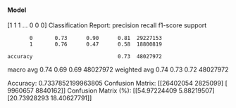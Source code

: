 #### Model
[1 1 1 ... 0 0 0]
Classification Report:
              precision    recall  f1-score   support

           0       0.73      0.90      0.81  29227153
           1       0.76      0.47      0.58  18800819

    accuracy                           0.73  48027972
   macro avg       0.74      0.69      0.69  48027972
weighted avg       0.74      0.73      0.72  48027972

Accuracy: 0.7337852199963805
Confusion Matrix:
[[26402054  2825099]
 [ 9960657  8840162]]
Confusion Matrix (%):
[[54.97224409  5.88219507]
 [20.73928293 18.40627791]]
